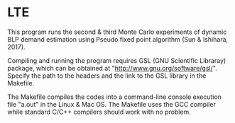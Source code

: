 # LTE

This program runs the second & third Monte Carlo experiments of dynamic BLP
demand estimation using Pseudo fixed point algorithm (Sun & Ishihara, 2017).

Compiling and running the program requires GSL (GNU Scientific Libraray) package,
which can be obtained at "http://www.gnu.org/software/gsl/". Specify the path to
the headers and the link to the GSL library in the Makefile. 

The Makefile compiles the codes into a command-line console execution file "a.out"
in the Linux & Mac OS. The Makefile uses the GCC compiler while standard
C/C++ compilers should work with no problem.
